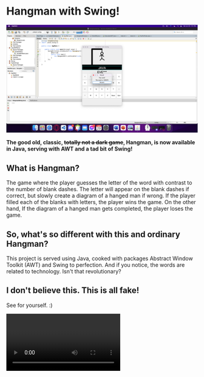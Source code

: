 # Hangman with Swing!
![](./HangmanSwing/HangmanPreview.png)

**The good old, classic, ~~totally not a dark game~~, Hangman, is now available in Java, serving with AWT and a tad bit of Swing!**

## What is Hangman?

The game where the player guesses the letter of the word with contrast to the number of blank dashes. The letter will appear on the blank dashes if correct, but slowly create a diagram of a hanged man if wrong. If the player filled each of the blanks with letters, the player wins the game. On the other hand, If the diagram of a hanged man gets completed, the player loses the game.

## So, what's so different with this and ordinary Hangman?

This project is served using Java, cooked with packages Abstract Window Toolkit (AWT) and Swing to perfection. And if you notice, the words are related to technology. Isn't that revolutionary?

## I don't believe this. This is all fake!

See for yourself. :)

![](./HangmanSwing/HangmanVidPreview.MOV)

